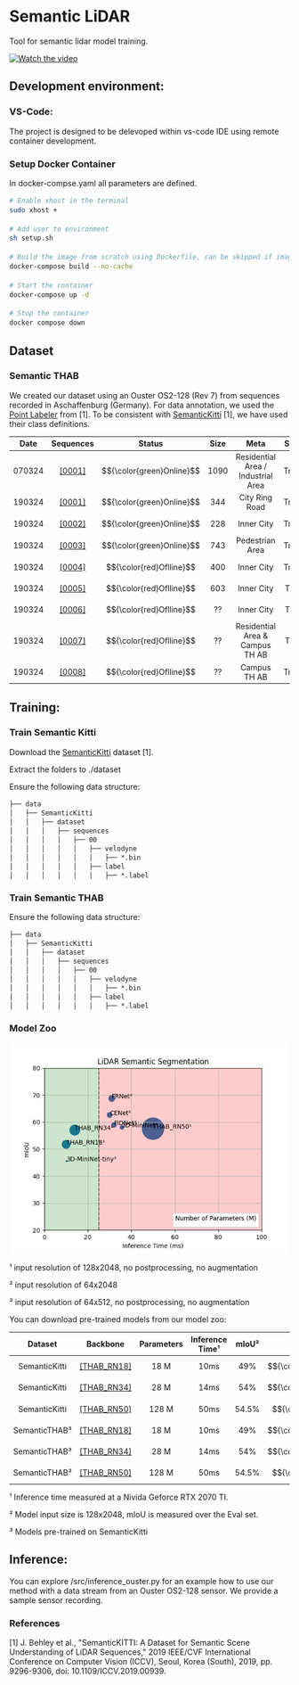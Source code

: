 # Semantic LiDAR

Tool for semantic lidar model training.

[![Watch the video](https://cdn.discordapp.com/attachments/709432890458374204/1219546130115727390/image.png?ex=66309bd7&is=661e26d7&hm=c48cbefebdc49abcba54b0350bd200d4fae5accf0a629c695a429e82c0eac7f9&)](https://drive.google.com/file/d/1R7l4302yjyHZzcCP7Cm9vKr7sSnPDih_/view)
## Development environment:

### VS-Code:
The project is designed to be delevoped within vs-code IDE using remote container development.

### Setup Docker Container
In docker-compse.yaml all parameters are defined.
```bash
# Enable xhost in the terminal
sudo xhost +

# Add user to environment
sh setup.sh

# Build the image from scratch using Dockerfile, can be skipped if image already exists or is loaded from docker registry
docker-compose build --no-cache

# Start the container
docker-compose up -d

# Stop the container
docker compose down
```
## Dataset
### Semantic THAB
We created our dataset using an Ouster OS2-128 (Rev 7) from sequences recorded in Aschaffenburg (Germany). 
For data annotation, we used the [Point Labeler](https://github.com/jbehley/point_labeler) from [1]. 
To be consistent with [SemanticKitti](http://www.semantic-kitti.org/) [1], we have used their class definitions.


| Date | Sequences |  Status    | Size | Meta | Split
|:----:|:---------:|:-------------:|:---------:|:------:|:------:|
| 070324    | [[0001]](https://drive.google.com/file/d/1HY0PkAwEnBLZRL1_-m4tZtezJxW2Pu5Y/view?usp=sharing)    | $${\color{green}Online}$$ |  1090  | Residential Area / Industrial Area | Train
| 190324    | [[0001]](https://drive.google.com/file/d/1Uvms0DD5SUiGKAVgz6WQZWCwCnaOdUBd/view?usp=sharing)    | $${\color{green}Online}$$ |  344   | City Ring Road                     | Train
| 190324    | [[0002]](https://drive.google.com/file/d/1Uvms0DD5SUiGKAVgz6WQZWCwCnaOdUBd/view?usp=sharing)    | $${\color{green}Online}$$ |  228   | Inner City                         | Train
| 190324    | [[0003]](https://drive.google.com/file/d/1Uvms0DD5SUiGKAVgz6WQZWCwCnaOdUBd/view?usp=sharing)    | $${\color{green}Online}$$ |  743   | Pedestrian Area                    | Train
| 190324    | [[0004]](https://drive.google.com/file/d/1Uvms0DD5SUiGKAVgz6WQZWCwCnaOdUBd/view?usp=sharing)    | $${\color{red}Oflline}$$  |  400   | Inner City                         | Train
| 190324    | [[0005]](https://drive.google.com/file/d/1Uvms0DD5SUiGKAVgz6WQZWCwCnaOdUBd/view?usp=sharing)    | $${\color{red}Oflline}$$  |  603   | Inner City                         | Test
| 190324    | [[0006]](https://drive.google.com/file/d/1Uvms0DD5SUiGKAVgz6WQZWCwCnaOdUBd/view?usp=sharing)    | $${\color{red}Oflline}$$  |  ??   | Inner City                          | Test
| 190324    | [[0007]](https://drive.google.com/file/d/1Uvms0DD5SUiGKAVgz6WQZWCwCnaOdUBd/view?usp=sharing)    | $${\color{red}Oflline}$$  |  ??   | Residential Area & Campus TH AB     | Test
| 190324    | [[0008]](https://drive.google.com/file/d/1Uvms0DD5SUiGKAVgz6WQZWCwCnaOdUBd/view?usp=sharing)    | $${\color{red}Oflline}$$  |  ??   | Campus TH AB                        | Train

## Training:
### Train Semantic Kitti
Download the [SemanticKitti](http://www.semantic-kitti.org/) dataset [1].

Extract the folders to ./dataset

Ensure the following data structure:

```
├── data
│   ├── SemanticKitti
│   │   ├── dataset
│   │   │   ├── sequences
│   │   │   │   ├── 00
│   │   │   │   │   ├── velodyne
│   │   │   │   │   │   ├── *.bin
│   │   │   │   │   ├── label
│   │   │   │   │   │   ├── *.label
```

### Train Semantic THAB

Ensure the following data structure:

```
├── data
│   ├── SemanticKitti
│   │   ├── dataset
│   │   │   ├── sequences
│   │   │   │   ├── 00
│   │   │   │   │   ├── velodyne
│   │   │   │   │   │   ├── *.bin
│   │   │   │   │   ├── label
│   │   │   │   │   │   ├── *.label
```
### Model Zoo

![image info](./Images/Inference_KITTI.png)

¹ input resolution of 128x2048, no postprocessing, no augmentation

² input resolution of 64x2048

³ input resolution of 64x512, no postprocessing, no augmentation

You can download pre-trained models from our model zoo:

| Dataset | Backbone | Parameters | Inference Time¹ | mIoU² | Status 
|:-------:|:--------:|:----------:|:---------------:|:----:|:------:|
|SemanticKitti| [[THAB_RN18]](https://drive.google.com/file/d/1HY0PkAwEnBLZRL1_-m4tZtezJxW2Pu5Y/view?usp=sharing) |  18 M      |  10ms  | 49%  | $${\color{green}Online}$$ 
|SemanticKitti| [[THAB_RN34]](https://drive.google.com/file/d/1HY0PkAwEnBLZRL1_-m4tZtezJxW2Pu5Y/view?usp=sharing) |  28 M      |  14ms  | 54%  | $${\color{green}Online}$$ 
|SemanticKitti| [[THAB_RN50]](https://drive.google.com/file/d/1HY0PkAwEnBLZRL1_-m4tZtezJxW2Pu5Y/view?usp=sharing) |  128 M     |  50ms  | 54.5%  | $${\color{red}Oflline}$$
|SemanticTHAB³| [[THAB_RN18]](https://drive.google.com/file/d/1HY0PkAwEnBLZRL1_-m4tZtezJxW2Pu5Y/view?usp=sharing) |  18 M      |  10ms  | 49%  | $${\color{green}Online}$$ 
|SemanticTHAB³| [[THAB_RN34]](https://drive.google.com/file/d/1HY0PkAwEnBLZRL1_-m4tZtezJxW2Pu5Y/view?usp=sharing) |  28 M      |  14ms  | 54%  | $${\color{green}Online}$$ 
|SemanticTHAB³| [[THAB_RN50]](https://drive.google.com/file/d/1HY0PkAwEnBLZRL1_-m4tZtezJxW2Pu5Y/view?usp=sharing) |  128 M     |  50ms  | 54.5%  | $${\color{red}Oflline}$$

¹ Inference time measured at a Nivida Geforce RTX 2070 TI.

² Model input size is 128x2048, mIoU is measured over the Eval set.

³ Models pre-trained on SemanticKitti

## Inference:
You can explore /src/inference_ouster.py for an example how to use our method with a data stream from an Ouster OS2-128 sensor.
We provide a sample sensor recording.

### References
[1]   J. Behley et al., "SemanticKITTI: A Dataset for Semantic Scene Understanding of LiDAR Sequences," 2019 IEEE/CVF International Conference on Computer Vision (ICCV), Seoul, Korea (South), 2019, pp. 9296-9306, doi: 10.1109/ICCV.2019.00939.



